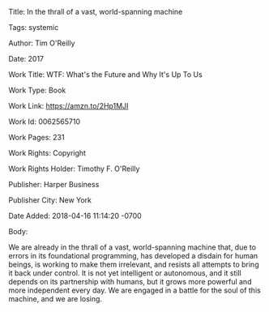 Title:  In the thrall of a vast, world-spanning machine

Tags:   systemic

Author: Tim O'Reilly

Date:   2017

Work Title: WTF: What's the Future and Why It's Up To Us

Work Type: Book

Work Link: https://amzn.to/2Hp1MJI

Work Id: 0062565710

Work Pages: 231

Work Rights: Copyright

Work Rights Holder: Timothy F. O'Reilly

Publisher: Harper Business

Publisher City: New York

Date Added: 2018-04-16 11:14:20 -0700

Body: 

We are already in the thrall of a vast, world-spanning machine that, due to errors in its foundational programming, has developed a disdain for human beings, is working to make them irrelevant, and resists all attempts to bring it back under control. It is not yet intelligent or autonomous, and it still depends on its partnership with humans, but it grows more powerful and more independent every day. We are engaged in a battle for the soul of this machine, and we are losing. 

